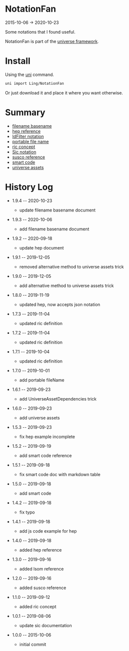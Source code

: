 NotationFan
===========
2015-10-06 -> 2020-10-23



Some notations that I found useful.


NotationFan is part of the [universe framework](https://github.com/karayabin/universe-snapshot).


Install
==========
Using the [uni](https://github.com/lingtalfi/universe-naive-importer) command.
```bash
uni import Ling/NotationFan
```

Or just download it and place it where you want otherwise.



Summary
=======


- [filename basename](https://github.com/lingtalfi/NotationFan/blob/master/filename-basename.md)
- [hep reference](https://github.com/lingtalfi/NotationFan/blob/master/html-element-parameters.md)
- [IdFilter notation](https://github.com/lingtalfi/NotationFan/blob/master/IdFilter/notation.idFilter.eng.md)
- [portable file name](https://github.com/lingtalfi/NotationFan/blob/master/portable-filename.md)
- [ric concept](https://github.com/lingtalfi/NotationFan/blob/master/ric.md)
- [Sic notation](https://github.com/lingtalfi/NotationFan/blob/master/sic.md)
- [susco reference](https://github.com/lingtalfi/NotationFan/blob/master/sql-unofficial-standard-comparison-operators.md)
- [smart code](https://github.com/lingtalfi/NotationFan/blob/master/smart-code.md)
- [universe assets](https://github.com/lingtalfi/NotationFan/blob/master/universe-assets.md)


History Log
===============

- 1.9.4 -- 2020-10-23

    - update filename basename document
    
- 1.9.3 -- 2020-10-06

    - add filename basename document
    
- 1.9.2 -- 2020-09-18

    - update hep document
    
- 1.9.1 -- 2019-12-05

    - removed alternative method to universe assets trick 
    
- 1.9.0 -- 2019-12-05

    - add alternative method to universe assets trick 
    
- 1.8.0 -- 2019-11-19

    - updated hep, now accepts json notation
    
- 1.7.3 -- 2019-11-04

    - updated ric definition
    
- 1.7.2 -- 2019-11-04

    - updated ric definition
    
- 1.7.1 -- 2019-10-04

    - updated ric definition
    
- 1.7.0 -- 2019-10-01

    - add portable fileName
    
- 1.6.1 -- 2019-09-23

    - add UniverseAssetDependencies trick
    
- 1.6.0 -- 2019-09-23

    - add universe assets
    
- 1.5.3 -- 2019-09-23

    - fix hep example incomplete
    
- 1.5.2 -- 2019-09-19

    - add smart code reference
    
- 1.5.1 -- 2019-09-18

    - fix smart code doc with markdown table
    
- 1.5.0 -- 2019-09-18

    - add smart code
    
- 1.4.2 -- 2019-09-18

    - fix typo 
    
- 1.4.1 -- 2019-09-18

    - add js code example for hep 
    
- 1.4.0 -- 2019-09-18

    - added hep reference
    
- 1.3.0 -- 2019-09-16

    - added lsom reference
    
- 1.2.0 -- 2019-09-16

    - added susco reference
    
- 1.1.0 -- 2019-09-12

    - added ric concept
    
- 1.0.1 -- 2019-08-06

    - update sic documentation

- 1.0.0 -- 2015-10-06

    - initial commit

